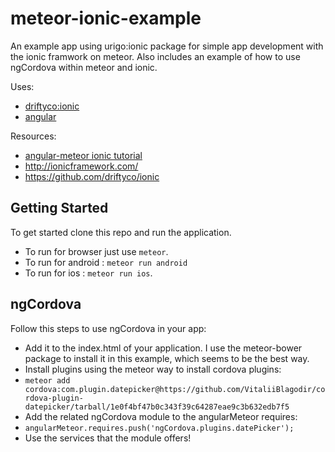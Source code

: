 meteor-ionic-example
====================

An example app using urigo:ionic package for simple app development with the ionic framwork on meteor. Also includes an example of how to use ngCordova within meteor and ionic.

Uses:
* [driftyco:ionic](https://github.com/driftyco/ionic)
* [angular](https://github.com/Urigo/angular-meteor)

Resources:
* [angular-meteor ionic tutorial](http://angular-meteor.com/ionic-tutorial/)
* http://ionicframework.com/
* https://github.com/driftyco/ionic

## Getting Started

To get started clone this repo and run the application.

* To run for browser just use `meteor`.
* To run for android : `meteor run android` 
* To run for ios : `meteor run ios`.

## ngCordova

Follow this steps to use ngCordova in your app:
* Add it to the index.html of your application. I use the meteor-bower package to install it in this example, which seems to be the best way.
* Install plugins using the meteor way to install cordova plugins:
 * `meteor add cordova:com.plugin.datepicker@https://github.com/VitaliiBlagodir/cordova-plugin-datepicker/tarball/1e0f4bf47b0c343f39c64287eae9c3b632edb7f5`
* Add the related ngCordova module to the angularMeteor requires:
 * `angularMeteor.requires.push('ngCordova.plugins.datePicker');`
* Use the services that the module offers!
